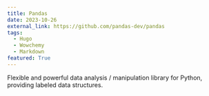 ```yaml
---
title: Pandas
date: 2023-10-26
external_link: https://github.com/pandas-dev/pandas
tags:
  - Hugo
  - Wowchemy
  - Markdown
featured: True
---
```


Flexible and powerful data analysis / manipulation library for Python, providing labeled data structures.

<!--more-->
